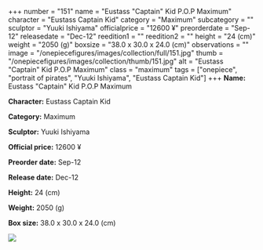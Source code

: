 +++
number = "151"
name = "Eustass &#34;Captain&#34; Kid P.O.P Maximum"
character = "Eustass Captain Kid"
category = "Maximum"
subcategory = ""
sculptor = "Yuuki Ishiyama"
officialprice = "12600 ¥"
preorderdate = "Sep-12"
releasedate = "Dec-12"
reedition1 = ""
reedition2 = ""
height = "24 (cm)"
weight = "2050 (g)"
boxsize = "38.0 x 30.0 x 24.0 (cm)"
observations = ""
image = "/onepiecefigures/images/collection/full/151.jpg"
thumb = "/onepiecefigures/images/collection/thumb/151.jpg"
alt = "Eustass &#34;Captain&#34; Kid P.O.P Maximum"
class = "maximum"
tags = ["onepiece", "portrait of pirates", "Yuuki Ishiyama", "Eustass Captain Kid"]
+++
**Name:** Eustass &#34;Captain&#34; Kid P.O.P Maximum

**Character:** Eustass Captain Kid

**Category:** Maximum 

**Sculptor:** Yuuki Ishiyama

**Official price:** 12600 ¥

**Preorder date:** Sep-12

**Release date:** Dec-12

**Height:** 24 (cm)

**Weight:** 2050 (g)

**Box size:** 38.0 x 30.0 x 24.0 (cm)

<img src="/onepiecefigures/images/collection/thumb/151.jpg">